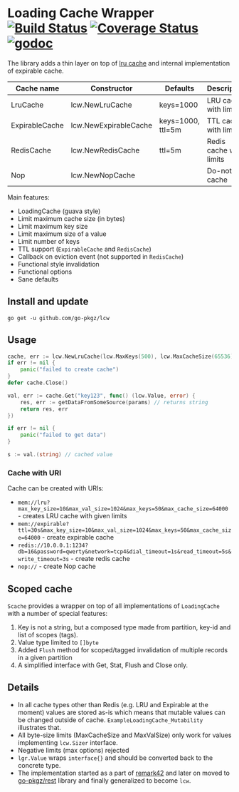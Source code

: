# Loading Cache Wrapper [![Build Status](https://github.com/go-pkgz/lcw/workflows/build/badge.svg)](https://github.com/go-pkgz/lcw/actions) [![Coverage Status](https://coveralls.io/repos/github/go-pkgz/lcw/badge.svg?branch=master)](https://coveralls.io/github/go-pkgz/lcw?branch=master) [![godoc](https://godoc.org/github.com/go-pkgz/lcw?status.svg)](https://godoc.org/github.com/go-pkgz/lcw)

The library adds a thin layer on top of [lru cache](https://github.com/hashicorp/golang-lru) and internal implementation of expirable cache.

| Cache name     | Constructor           | Defaults          | Description             |
| -------------- | --------------------- | ----------------- | ----------------------- |
| LruCache       | lcw.NewLruCache       | keys=1000         | LRU cache with limits   |
| ExpirableCache | lcw.NewExpirableCache | keys=1000, ttl=5m | TTL cache with limits   |
| RedisCache     | lcw.NewRedisCache     | ttl=5m            | Redis cache with limits |
| Nop            | lcw.NewNopCache       |                   | Do-nothing cache        |

Main features:
- LoadingCache (guava style)
- Limit maximum cache size (in bytes)
- Limit maximum key size
- Limit maximum size of a value
- Limit number of keys
- TTL support (`ExpirableCache` and `RedisCache`)
- Callback on eviction event (not supported in `RedisCache`)
- Functional style invalidation
- Functional options
- Sane defaults

## Install and update

`go get -u github.com/go-pkgz/lcw`

## Usage

```go
cache, err := lcw.NewLruCache(lcw.MaxKeys(500), lcw.MaxCacheSize(65536), lcw.MaxValSize(200), lcw.MaxKeySize(32))
if err != nil {
    panic("failed to create cache")
}
defer cache.Close()

val, err := cache.Get("key123", func() (lcw.Value, error) {
    res, err := getDataFromSomeSource(params) // returns string
    return res, err
})

if err != nil {
    panic("failed to get data")
}

s := val.(string) // cached value
```

### Cache with URI

Cache can be created with URIs:

- `mem://lru?max_key_size=10&max_val_size=1024&max_keys=50&max_cache_size=64000` - creates LRU cache with given limits
- `mem://expirable?ttl=30s&max_key_size=10&max_val_size=1024&max_keys=50&max_cache_size=64000` - create expirable cache
- `redis://10.0.0.1:1234?db=16&password=qwerty&network=tcp4&dial_timeout=1s&read_timeout=5s&write_timeout=3s` - create redis cache
- `nop://` - create Nop cache

## Scoped cache

`Scache` provides a wrapper on top of all implementations of `LoadingCache` with a number of special features:

1. Key is not a string, but a composed type made from partition, key-id and list of scopes (tags). 
1. Value type limited to `[]byte`
1. Added `Flush` method for scoped/tagged invalidation of multiple records in a given partition
1. A simplified interface with Get, Stat, Flush and Close only.

## Details

- In all cache types other than Redis (e.g. LRU and Expirable at the moment) values are stored as-is which means
that mutable values can be changed outside of cache. `ExampleLoadingCache_Mutability` illustrates that.
- All byte-size limits (MaxCacheSize and MaxValSize) only work for values implementing `lcw.Sizer` interface.
- Negative limits (max options) rejected
- `lgr.Value` wraps `interface{}` and should be converted back to the concrete type.
- The implementation started as a part of [remark42](https://github.com/umputun/remark)
and later on moved to [go-pkgz/rest](https://github.com/go-pkgz/rest/tree/master/cache)
library and finally generalized to become `lcw`.
